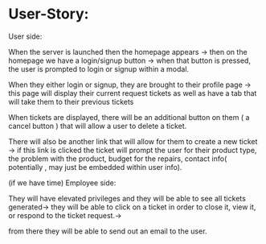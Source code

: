 <BOOKING-SERVICE-APPLICATION>

# User-Story:

User side:

When the server is launched then the homepage appears -> then on the homepage we have a login/signup button -> when that button is pressed,  the user is prompted to login or signup within a modal.

When they either login or signup, they are brought to their profile page -> this page will display their current request tickets as well as have a tab that will take them to their previous tickets

When tickets are displayed, there will be an additional button on them ( a cancel button ) that will allow a user to delete a ticket.

There will also be another link that will allow for them to create a new ticket -> if this link is clicked the ticket will prompt the user for their product type, the problem with the product,
budget for the repairs, contact info( potentially , may just be embedded within user info).

(if we have time) Employee side:

They will have elevated privileges and they will be able to see all tickets generated-> they will be able to click on a ticket in order to close it, view it, or respond to the ticket request.->

from there they will be able to send out an email to the user.


